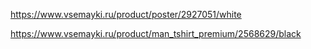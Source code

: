 https://www.vsemayki.ru/product/poster/2927051/white

https://www.vsemayki.ru/product/man_tshirt_premium/2568629/black
